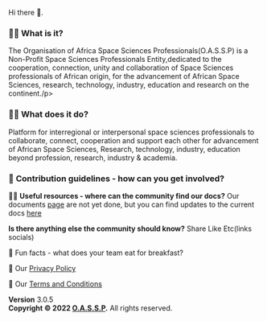  Hi there 👋.

###  🙋‍♀️ **What is it**?
The Organisation of Africa Space Sciences Professionals(O.A.S.S.P) is a Non-Profit Space Sciences Professionals Entity,dedicated to the cooperation, connection, unity and collaboration of Space Sciences professionals of African origin, for the advancement of African Space Sciences, research, technology, industry, education and research on the continent./p>

### 🙋‍♀️ **What does it do?**
Platform for interregional or interpersonal space sciences professionals  to collaborate, connect, cooperation and support each other for advancement of African Space Sciences, Research, technology, industry, education beyond profession, research, industry & academia.

### 🌈 **Contribution guidelines - how can you get involved?** 


👩‍💻 **Useful resources - where can the community find our docs?** 
Our documents [page](docs.oassp.org) are not yet done, but you can find updates to the current docs [here](https://github.com/OASSP/docs)

**Is there anything else the community should know?**
Share Like Etc(links socials)

🍿 Fun facts - what does your team eat for breakfast?

🧙 Our <a href="https://www.oassp.org/privacy">Privacy Policy</a>

🧙 Our <a href="https://www.oassp.org/termsandconditions">Terms and Conditions</a>

<footer class="main-footer">
    <div class="float-right d-none d-sm-block">
      <b>Version</b> 3.0.5
    </div>
    <strong>Copyright &copy; 2022 <a href="https://www.oassp.org">O.A.S.S.P</a>.</strong> All rights
    reserved.
 
  </footer>
<!--

-->
